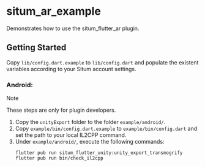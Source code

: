 # situm_ar_example

Demonstrates how to use the situm_flutter_ar plugin.

## Getting Started

Copy `lib/config.dart.example` to `lib/config.dart` and populate the existent variables
according to your Situm account settings.

### Android:

> [!NOTE]  
> These steps are only for plugin developers.

1. Copy the `unityExport` folder to the folder `example/android/`.
2. Copy `example/bin/config.dart.example` to `example/bin/config.dart` and set the path to your
   local IL2CPP command.
3. Under `example/android/`, execute the following commands:
   ```shell
   flutter pub run situm_flutter_unity:unity_export_transmogrify
   flutter pub run bin/check_il2cpp
   ```
